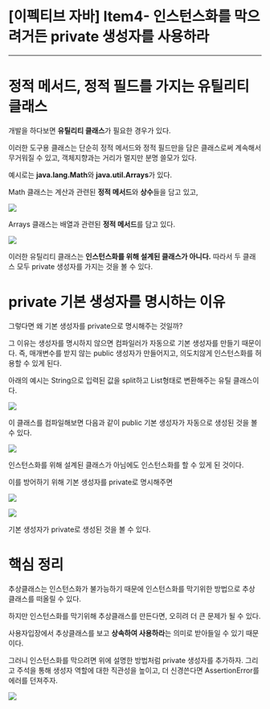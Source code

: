 # [이펙티브 자바] Item4- 인스턴스화를 막으려거든 private 생성자를 사용하라

---

# 정적 메서드, 정적 필드를 가지는 유틸리티 클래스

개발을 하다보면 **유틸리티 클래스**가 필요한 경우가 있다. 

이러한 도구용 클래스는 단순히 정적 메서드와 정적 필드만을 담은 클래스로써 계속해서 무거워질 수 있고, 객체지향과는 거리가 멀지만 분명 쓸모가 있다. 

예시로는 **java.lang.Math**와 **java.util.Arrays**가 있다.

Math 클래스는 계산과 관련된 **정적 메서드**와 **상수**들을 담고 있고,

![](https://s3.us-west-2.amazonaws.com/secure.notion-static.com/615a611b-f3df-4d12-b78e-5b062b9bff96/Untitled.png?X-Amz-Algorithm=AWS4-HMAC-SHA256&X-Amz-Credential=AKIAT73L2G45O3KS52Y5%2F20210103%2Fus-west-2%2Fs3%2Faws4_request&X-Amz-Date=20210103T090438Z&X-Amz-Expires=86400&X-Amz-Signature=cdc070116d1d0c8b02a1be062a620cf17a418ec24b434034ef3ad0ebcf42afff&X-Amz-SignedHeaders=host&response-content-disposition=filename%20%3D%22Untitled.png%22)

 Arrays 클래스는 배열과 관련된 **정적 메서드**를 담고 있다. 

![](https://s3.us-west-2.amazonaws.com/secure.notion-static.com/d003278d-6fc1-4637-b4f2-c79deee8b970/Untitled.png?X-Amz-Algorithm=AWS4-HMAC-SHA256&X-Amz-Credential=AKIAT73L2G45O3KS52Y5%2F20210103%2Fus-west-2%2Fs3%2Faws4_request&X-Amz-Date=20210103T090442Z&X-Amz-Expires=86400&X-Amz-Signature=c21c373adc95c71918f59f7a501092472960ff200f8d7a92cf8689709a8cf031&X-Amz-SignedHeaders=host&response-content-disposition=filename%20%3D%22Untitled.png%22)

이러한 유틸리티 클래스는 **인스턴스화를 위해 설계된 클래스가 아니다.** 따라서 두 클래스 모두 private 생성자를 가지는 것을 볼 수 있다.

# private 기본 생성자를 명시하는 이유

그렇다면 왜 기본 생성자를 private으로 명시해주는 것일까?

그 이유는 생성자를 명시하지 않으면 컴파일러가 자동으로 기본 생성자를 만들기 때문이다. 즉, 매개변수를 받지  않는 public 생성자가 만들어지고, 의도치않게 인스턴스화를 허용할 수 있게 된다.

아래의 예시는 String으로 입력된 값을 split하고 List<Integer>형태로 변환해주는 유틸 클래스이다. 

![](https://s3.us-west-2.amazonaws.com/secure.notion-static.com/ed07d59c-d1d7-4e44-8480-46b6bd2fd247/Untitled.png?X-Amz-Algorithm=AWS4-HMAC-SHA256&X-Amz-Credential=AKIAT73L2G45O3KS52Y5%2F20210103%2Fus-west-2%2Fs3%2Faws4_request&X-Amz-Date=20210103T090447Z&X-Amz-Expires=86400&X-Amz-Signature=82adedb240e94e410115b482fb936e929400e7223e2fa71d72ea94016f184172&X-Amz-SignedHeaders=host&response-content-disposition=filename%20%3D%22Untitled.png%22)

이 클래스를 컴파일해보면 다음과 같이 public 기본 생성자가 자동으로 생성된 것을 볼 수 있다.

![](https://s3.us-west-2.amazonaws.com/secure.notion-static.com/dcc9f6f6-4bcd-45e3-8f1b-1cd4e967f861/Untitled.png?X-Amz-Algorithm=AWS4-HMAC-SHA256&X-Amz-Credential=AKIAT73L2G45O3KS52Y5%2F20210103%2Fus-west-2%2Fs3%2Faws4_request&X-Amz-Date=20210103T090450Z&X-Amz-Expires=86400&X-Amz-Signature=7b9a1fb150e087eaeb5b4f5f863c78e70948785691fd0335e9b2e1f00a3d828f&X-Amz-SignedHeaders=host&response-content-disposition=filename%20%3D%22Untitled.png%22)

인스턴스화를 위해 설계된 클래스가 아님에도 인스턴스화를 할 수 있게 된 것이다. 

이를 방어하기 위해 기본 생성자를 private로 명시해주면

![](https://s3.us-west-2.amazonaws.com/secure.notion-static.com/3b6a6ca4-ec60-4e4d-b583-99ba581b4926/Untitled.png?X-Amz-Algorithm=AWS4-HMAC-SHA256&X-Amz-Credential=AKIAT73L2G45O3KS52Y5%2F20210103%2Fus-west-2%2Fs3%2Faws4_request&X-Amz-Date=20210103T090453Z&X-Amz-Expires=86400&X-Amz-Signature=02221035be2967e96f8b70674246e758ee94381df662e64f5e4a88000271bbe7&X-Amz-SignedHeaders=host&response-content-disposition=filename%20%3D%22Untitled.png%22)

![](https://s3.us-west-2.amazonaws.com/secure.notion-static.com/3208c6ae-e463-4fa1-80dc-91672ec86e65/Untitled.png?X-Amz-Algorithm=AWS4-HMAC-SHA256&X-Amz-Credential=AKIAT73L2G45O3KS52Y5%2F20210103%2Fus-west-2%2Fs3%2Faws4_request&X-Amz-Date=20210103T090457Z&X-Amz-Expires=86400&X-Amz-Signature=6e58824182051fa6f15ab2140d06ab5071f4add84eb5c64352f1b6d432e9cca0&X-Amz-SignedHeaders=host&response-content-disposition=filename%20%3D%22Untitled.png%22)

기본 생성자가 private로 생성된 것을 볼 수 있다.

# 핵심 정리

추상클래스는 인스턴스화가 불가능하기 때문에 인스턴스화를 막기위한 방법으로 추상클래스를 떠올릴 수 있다.

하지만 인스턴스화를 막기위해 추상클래스를 만든다면, 오히려 더 큰 문제가 될 수 있다. 

사용자입장에서 추상클래스를 보고 **상속하여 사용하라**는 의미로 받아들일 수 있기 때문이다.

그러니 인스턴스화를 막으려면 위에 설명한 방법처럼 private 생성자를 추가하자. 그리고 주석을 통해 생성자 역할에 대한 직관성을 높이고, 더 신경쓴다면 AssertionError를 에러를 던져주자.

![](https://s3.us-west-2.amazonaws.com/secure.notion-static.com/1f1b235b-2c06-4dd1-85c9-d3b45bb3c988/Untitled.png?X-Amz-Algorithm=AWS4-HMAC-SHA256&X-Amz-Credential=AKIAT73L2G45O3KS52Y5%2F20210103%2Fus-west-2%2Fs3%2Faws4_request&X-Amz-Date=20210103T090500Z&X-Amz-Expires=86400&X-Amz-Signature=0a287e89fef301047bbe70a016d75327547d42d3b3e1884b37c8adda5b6382ce&X-Amz-SignedHeaders=host&response-content-disposition=filename%20%3D%22Untitled.png%22)